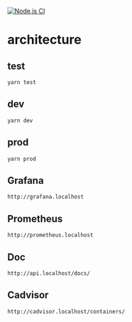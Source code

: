 [![Node.js CI](https://github.com/SebastienLeonce/architecture/actions/workflows/node.js.yml/badge.svg)](https://github.com/SebastienLeonce/architecture/actions/workflows/node.js.yml)

# architecture

## test

```
yarn test
```

## dev

```
yarn dev
```

## prod

```
yarn prod
```

## Grafana

```
http://grafana.localhost
```

## Prometheus

```
http://prometheus.localhost
```

## Doc

```
http://api.localhost/docs/
```

## Cadvisor

```
http://cadvisor.localhost/containers/
```
